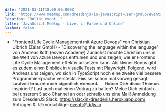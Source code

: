 ```yaml
---
date: '2021-03-11T18:00:00.000Z'
link: 'https://www.meetup.com/dresdenjs-io-javascript-user-group/events/276106319'
location: 'Online event, '
title: 'JavaScript Meetup - Live, in Farbe und Online'
locked: false
---
```

* "Frontend Life Cycle Management mit Azure Devops" von Christian Ulbrich (Zalari GmbH) - "Discovering the language within the language" von Andreas Roth (esveo Academy) Zunächst möchte Christian uns in die Welt von Azure Devops entführen und uns zeigen, wie er Frontend Life Cycle Management effektiv umsetzen kann. Als kleiner Bonus gibt es zudem einen Einblick in visuelle Tests mit Playwright. Folgend, wird Andreas uns zeigen, wo sich in TypeScript noch eine zweite viel bessere Programmiersprache versteckt. Eins sei schon mal vorweg gesagt: Laufzeit braucht doch eigentlich niemand. -- Haben Dich diese Themen inspiriert? Lust auch mal einen Vortrag zu halten? Melde Dich einfach bei unserem Slack-Channel an oder schreib uns eine Mail! Anmeldung zum DresdenJS Slack: https://slackin-dresdenjs.herokuapp.com/ Anfragen & Talkvorschläge: events@ddjs.io
